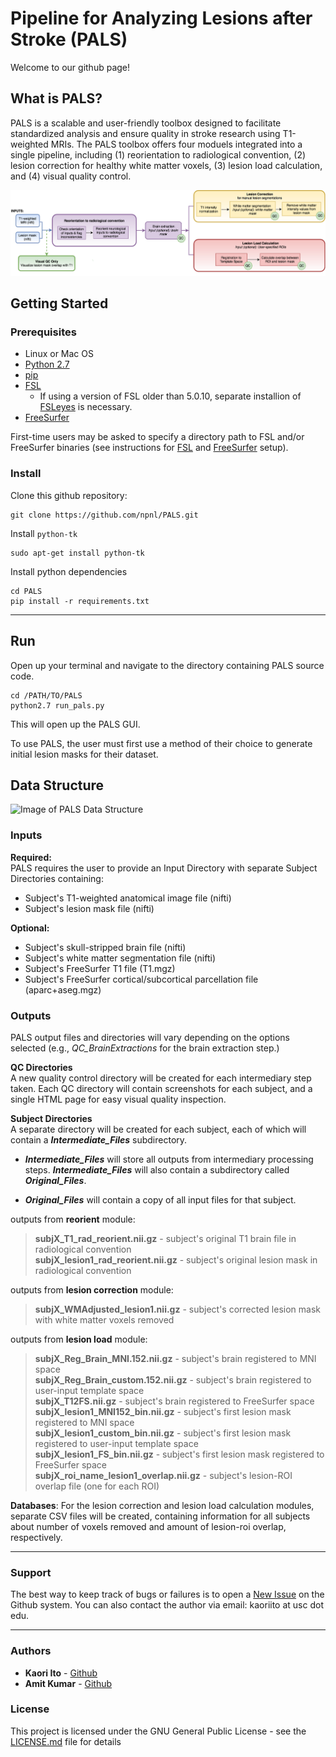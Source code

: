# Pipeline for Analyzing Lesions after Stroke (PALS) #


Welcome to our github page!

## What is PALS?

PALS is a scalable and user-friendly toolbox designed to facilitate standardized analysis and ensure quality in stroke research using T1-weighted MRIs. The PALS toolbox offers four moduels integrated into a single pipeline, including (1) reorientation to radiological convention, (2) lesion correction for healthy white matter voxels, (3) lesion load calculation, and (4) visual quality control.

![Image of PALS Data Structure](images/pipeline.png)

## Getting Started

### Prerequisites

* Linux or Mac OS
* [Python 2.7](https://www.python.org/download/releases/2.7/)
* [pip](https://pip.pypa.io/en/stable/installing/)
* [FSL](https://fsl.fmrib.ox.ac.uk/fsl/fslwiki/FslInstallation)
  * If using a version of FSL older than 5.0.10, separate installion of [FSLeyes](https://fsl.fmrib.ox.ac.uk/fsl/fslwiki/FSLeyes) is necessary.
* [FreeSurfer](https://surfer.nmr.mgh.harvard.edu/fswiki/DownloadAndInstall)

First-time users may be asked to specify a directory path to FSL and/or FreeSurfer binaries (see instructions for [FSL](https://fsl.fmrib.ox.ac.uk/fsl/fslwiki/FslInstallation/ShellSetup) and [FreeSurfer](https://surfer.nmr.mgh.harvard.edu/fswiki/MacOsInstall#SetupandConfiguration) setup).

<!-- ```
Give examples
``` -->

### Install

Clone this github repository:

```
git clone https://github.com/npnl/PALS.git
```

Install `python-tk`
```
sudo apt-get install python-tk
```

Install python dependencies
```
cd PALS
pip install -r requirements.txt
```
---


## Run
Open up your terminal and navigate to the directory containing PALS source code.

```
cd /PATH/TO/PALS
python2.7 run_pals.py
```
This will open up the PALS GUI.

To use PALS, the user must first use a method of their choice to generate initial lesion masks for their dataset.

## Data Structure

![Image of PALS Data Structure](images/data_structure.jpg)

### Inputs

__Required:__  
PALS requires the user to provide an Input Directory with separate Subject Directories containing:

* Subject's T1-weighted anatomical image file (nifti)
* Subject's lesion mask file (nifti)

__Optional:__
* Subject's skull-stripped brain file (nifti)
* Subject's white matter segmentation file (nifti)
* Subject's FreeSurfer T1 file (T1.mgz)
* Subject's FreeSurfer cortical/subcortical parcellation file (aparc+aseg.mgz)

### Outputs

PALS output files and directories will vary depending on the options selected (e.g., *QC_BrainExtractions* for the brain extraction step.)

__QC Directories__  
  A new quality control directory will be created for each intermediary step taken. Each QC directory will contain screenshots for each subject, and a single HTML page for easy visual quality inspection.

__Subject Directories__  
A separate directory will be created for each subject, each of which will contain a __*Intermediate_Files*__ subdirectory.

* __*Intermediate_Files*__ will store all outputs from intermediary processing steps. __*Intermediate_Files*__ will also contain a subdirectory called __*Original_Files*__.

* __*Original_Files*__ will contain a copy of all input files for that subject.

outputs from __reorient__ module:   
>__subjX_T1_rad_reorient.nii.gz__ - subject's original T1 brain file in radiological convention  
>__subjX_lesion1_rad_reorient.nii.gz__ - subject's original lesion mask in radiological convention

outputs from __lesion correction__ module:  
>__subjX_WMAdjusted_lesion1.nii.gz__ - subject's corrected lesion mask with white matter voxels removed

outputs from __lesion load__ module:  
>__subjX_Reg_Brain_MNI.152.nii.gz__ - subject's brain registered to MNI space  
>__subjX_Reg_Brain_custom.152.nii.gz__ - subject's brain registered to user-input template space  
>__subjX_T12FS.nii.gz__ - subject's brain registered to FreeSurfer space  
>__subjX_lesion1_MNI152_bin.nii.gz__ - subject's first lesion mask registered to MNI space  
>__subjX_lesion1_custom_bin.nii.gz__ - subject's first lesion mask registered to user-input template space   
>__subjX_lesion1_FS_bin.nii.gz__ - subject's first lesion mask registered to FreeSurfer space  
>__subjX_roi_name_lesion1_overlap.nii.gz__ - subject's lesion-ROI overlap file (one for each ROI)

__Databases__:
For the lesion correction and lesion load calculation modules, separate CSV files will be created, containing information for all subjects about number of voxels removed and amount of lesion-roi overlap, respectively.



---
### Support

The best way to keep track of bugs or failures is to open a [New Issue](https://github.com/npnl/PALS/issues/new) on the Github system. You can also contact the author via email: kaoriito at usc dot edu.

---

### Authors

* **Kaori Ito** - [Github](https://github.com/kaoriito)
* **Amit Kumar** - [Github](https://github.com/amitasviper)


### License

This project is licensed under the GNU General Public License - see the [LICENSE.md](LICENSE.md) file for details

<!-- ## Acknowledgments

* Hat tip to anyone who's code was used
* Inspiration
* etc -->
